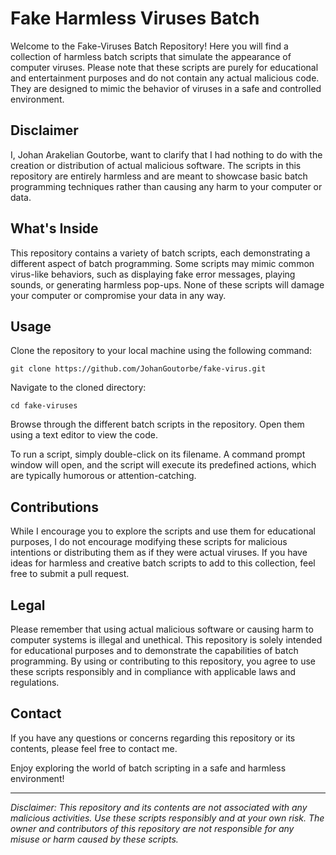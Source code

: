 # Fake Harmless Viruses Batch

Welcome to the Fake-Viruses Batch Repository! Here you will find a collection of harmless batch scripts that simulate the appearance of computer viruses. Please note that these scripts are purely for educational and entertainment purposes and do not contain any actual malicious code. They are designed to mimic the behavior of viruses in a safe and controlled environment.

## Disclaimer

I, Johan Arakelian Goutorbe, want to clarify that I had nothing to do with the creation or distribution of actual malicious software. The scripts in this repository are entirely harmless and are meant to showcase basic batch programming techniques rather than causing any harm to your computer or data.

## What's Inside

This repository contains a variety of batch scripts, each demonstrating a different aspect of batch programming. Some scripts may mimic common virus-like behaviors, such as displaying fake error messages, playing sounds, or generating harmless pop-ups. None of these scripts will damage your computer or compromise your data in any way.

## Usage

Clone the repository to your local machine using the following command:

```
git clone https://github.com/JohanGoutorbe/fake-virus.git
```

Navigate to the cloned directory:
```
cd fake-viruses
```

Browse through the different batch scripts in the repository. Open them using a text editor to view the code.

To run a script, simply double-click on its filename. A command prompt window will open, and the script will execute its predefined actions, which are typically humorous or attention-catching.


## Contributions

While I encourage you to explore the scripts and use them for educational purposes, I do not encourage modifying these scripts for malicious intentions or distributing them as if they were actual viruses. If you have ideas for harmless and creative batch scripts to add to this collection, feel free to submit a pull request.

## Legal

Please remember that using actual malicious software or causing harm to computer systems is illegal and unethical. This repository is solely intended for educational purposes and to demonstrate the capabilities of batch programming. By using or contributing to this repository, you agree to use these scripts responsibly and in compliance with applicable laws and regulations.

## Contact

If you have any questions or concerns regarding this repository or its contents, please feel free to contact me.

Enjoy exploring the world of batch scripting in a safe and harmless environment!


***
*Disclaimer: This repository and its contents are not associated with any malicious activities. Use these scripts responsibly and at your own risk. The owner and contributors of this repository are not responsible for any misuse or harm caused by these scripts.*
